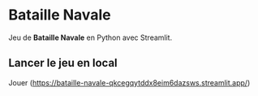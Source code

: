 # Bataille Navale

Jeu de **Bataille Navale** en Python avec Streamlit.

## Lancer le jeu en local

Jouer (https://bataille-navale-qkcegqytddx8eim6dazsws.streamlit.app/)



